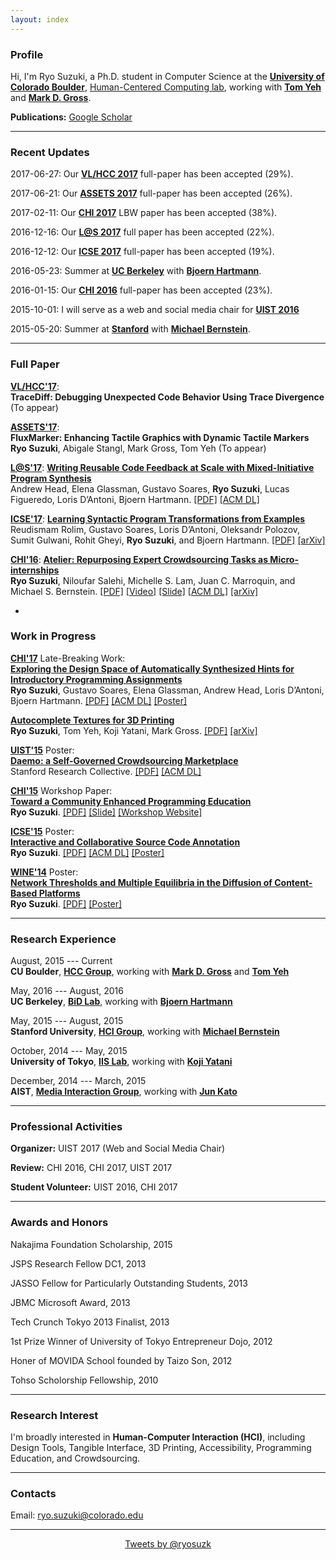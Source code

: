 ```yaml
---
layout: index
---
```


### Profile

Hi, I'm Ryo Suzuki, a Ph.D. student in Computer Science at the [**University of Colorado Boulder**](http://www.colorado.edu/cs/), [Human-Centered Computing lab](http://hcc.colorado.edu/), working with [**Tom Yeh**](http://tomyeh.info/) and [**Mark D. Gross**](http://mdgross.net/).

**Publications:**
[<i class="fa fa-graduation-cap fa-fw"></i> Google Scholar](https://scholar.google.com/citations?user=klWjaQIAAAAJ)

---


### Recent Updates

2017-06-27: Our [**VL/HCC 2017**](https://sites.google.com/site/vlhcc2017/) full-paper has been accepted (29%).

2017-06-21: Our [**ASSETS 2017**](https://assets17.sigaccess.org/) full-paper has been accepted (26%).

2017-02-11: Our [**CHI 2017**](https://chi2017.acm.org/) LBW paper has been accepted (38%).

2016-12-16: Our [**L@S 2017**](http://learningatscale.acm.org/las2017/) full paper has been accepted (22%).

2016-12-12: Our [**ICSE 2017**](http://icse2017.gatech.edu/) full-paper has been accepted (19%).

2016-05-23: Summer at [**UC Berkeley**](http://bid.berkeley.edu/) with [**Bjoern Hartmann**](http://people.eecs.berkeley.edu/~bjoern/).

2016-01-15: Our [**CHI 2016**](https://chi2016.acm.org/wp/) full-paper has been accepted (23%).

<!--
2016-05-10: I and [**Niloufar**](http://stanford.edu/~niloufar/) present [**Atelier**](http://hci.stanford.edu/publications/2016/atelier/atelier_2016.pdf) at CHI'16. Here is the [**slide**](/publications/chi-2016-slide.pdf).
Our work is also featured in the [**media**](https://backchannel.com/its-not-just-robots-skilled-jobs-are-going-to-meatware-954adf770710).
-->

2015-10-01: I will serve as a web and social media chair for [**UIST 2016**](http://uist.acm.org/uist2016/)

2015-05-20: Summer at [**Stanford**](http://hci.stanford.edu/) with [**Michael Bernstein**](http://hci.stanford.edu/msb/).



---

### Full Paper

[**VL/HCC'17**](https://sites.google.com/site/vlhcc2017/):
<br>
**TraceDiff: Debugging Unexpected Code Behavior Using Trace Divergence** <br>
(To appear)

[**ASSETS'17**](https://assets17.sigaccess.org/):
<br>
**FluxMarker: Enhancing Tactile Graphics with Dynamic Tactile Markers** <br>
**Ryo Suzuki**, Abigale Stangl, Mark Gross, Tom Yeh
(To appear)

[**L@S'17**](http://learningatscale.acm.org/las2017/): [**Writing Reusable Code Feedback at Scale with Mixed-Initiative Program Synthesis**](https://people.eecs.berkeley.edu/~bjoern/papers/head-mistakebrowser-las2017.pdf) <br>
Andrew Head, Elena Glassman, Gustavo Soares, **Ryo Suzuki**, Lucas Figueredo, Loris D’Antoni, Bjoern Hartmann. [[PDF]](https://people.eecs.berkeley.edu/~bjoern/papers/head-mistakebrowser-las2017.pdf) [[ACM DL]](http://dl.acm.org/citation.cfm?id=3051467)

[**ICSE'17**](http://icse2017.gatech.edu/): [**Learning Syntactic Program Transformations from Examples**](https://people.eecs.berkeley.edu/~bjoern/papers/rolim-refazer-icse2017.pdf) <br>
Reudismam Rolim, Gustavo Soares, Loris D’Antoni, Oleksandr Polozov, Sumit Gulwani, Rohit Gheyi, **Ryo Suzuki**, and Bjoern Hartmann. [[PDF]](https://people.eecs.berkeley.edu/~bjoern/papers/rolim-refazer-icse2017.pdf) [[arXiv]](https://arxiv.org/abs/1608.09000)

[**CHI'16**](https://chi2016.acm.org/wp/): [**Atelier: Repurposing Expert Crowdsourcing Tasks as Micro-internships**](http://hci.stanford.edu/publications/2016/atelier/atelier_2016.pdf) <br>
**Ryo Suzuki**, Niloufar Salehi, Michelle S. Lam, Juan C. Marroquin, and Michael S. Bernstein. [[PDF]](http://hci.stanford.edu/publications/2016/atelier/atelier_2016.pdf) [[Video]](https://youtu.be/tBojZejtFQo) [[Slide]](/publications/chi-2016-slide.pdf) [[ACM DL]](http://dl.acm.org/citation.cfm?id=2858121) [[arXiv]](https://arxiv.org/abs/1602.06634)

-

### Work in Progress

[**CHI'17**](https://chi2017.acm.org/) Late-Breaking Work: <br>
[**Exploring the Design Space of Automatically Synthesized Hints for Introductory Programming Assignments**](/publications/chi-2017.pdf)<br>
**Ryo Suzuki**, Gustavo Soares, Elena Glassman, Andrew Head, Loris D’Antoni, Bjoern Hartmann.
[[PDF]](/publications/chi-2017.pdf) [[ACM DL]](http://dl.acm.org/citation.cfm?id=3053187) [[Poster]](/publications/chi-2017-poster.pdf)

[**Autocomplete Textures for 3D Printing**](https://arxiv.org/pdf/1703.05700.pdf)<br>
**Ryo Suzuki**, Tom Yeh, Koji Yatani, Mark Gross. [[PDF]](https://arxiv.org/pdf/1703.05700.pdf) [[arXiv]](https://arxiv.org/abs/1703.05700)

[**UIST'15**](http://uist.acm.org/uist2015/about) Poster: <br>
[**Daemo: a Self-Governed Crowdsourcing Marketplace**](http://hci.stanford.edu/publications/2015/crowdresearch/daemo-uist.pdf)<br>
Stanford Research Collective. [[PDF]](http://hci.stanford.edu/publications/2015/crowdresearch/daemo-uist.pdf) [[ACM DL]](http://dl.acm.org/citation.cfm?id=2815739)

[**CHI'15**](http://chi2015.acm.org/) Workshop Paper: <br>
[**Toward a Community Enhanced Programming Education**](/publications/chi-2015.pdf)<br>
**Ryo Suzuki**.
[[PDF]](/publications/chi-2015.pdf) [[Slide]](/publications/chi-2015-slide.pdf)
[[Workshop Website]](http://hci.tokyo/)

[**ICSE'15**](http://2015.icse-conferences.org/) Poster: <br>
[**Interactive and Collaborative Source Code Annotation**](/publications/icse-2015.pdf)<br>
**Ryo Suzuki**.
[[PDF]](/publications/icse-2015.pdf) [[ACM DL]](http://dl.acm.org/citation.cfm?id=2819173) [[Poster]](/publications/icse-2015-poster.pdf)

[**WINE'14**](http://wine2014.amss.ac.cn/) Poster: <br>
[**Network Thresholds and Multiple Equilibria in the Diffusion of Content-Based Platforms**](/publications/wine-2014.pdf)<br>
**Ryo Suzuki**. [[PDF]](/publications/wine-2014.pdf) [[Poster]](/publications/wine-2014.pdf)


---


### Research Experience

August, 2015 --- Current <br>
**CU Boulder**, [**HCC Group**](http://hcc.colorado.edu/), working with [**Mark D. Gross**](http://mdgross.net/) and [**Tom Yeh**](http://tomyeh.info/)

May, 2016 --- August, 2016 <br>
**UC Berkeley**, [**BiD Lab**](http://bid.berkeley.edu/), working with [**Bjoern Hartmann**](http://people.eecs.berkeley.edu/~bjoern/)

May, 2015 --- August, 2015 <br>
**Stanford University**, [**HCI Group**](http://hci.stanford.edu/), working with [**Michael Bernstein**](http://hci.stanford.edu/msb/)

October, 2014 --- May, 2015 <br>
**University of Tokyo**, [**IIS Lab**](http://iis-lab.org/), working with [**Koji Yatani**](http://yatani.jp/)

December, 2014 --- March, 2015 <br>
**AIST**, [**Media Interaction Group**](https://staff.aist.go.jp/m.goto/MIG/index-j.html), working with [**Jun Kato**](http://junkato.jp/)


---

### Professional Activities

**Organizer:** UIST 2017 (Web and Social Media Chair)

**Review:** CHI 2016, CHI 2017, UIST 2017

**Student Volunteer:** UIST 2016, CHI 2017


---


### Awards and Honors

Nakajima Foundation Scholarship, 2015

JSPS Research Fellow DC1, 2013

JASSO Fellow for Particularly Outstanding Students, 2013

JBMC Microsoft Award, 2013

Tech Crunch Tokyo 2013 Finalist, 2013

1st Prize Winner of University of Tokyo Entrepreneur Dojo, 2012

Honer of MOVIDA School founded by Taizo Son, 2012

Tohso Scholorship Fellowship, 2010

---

### Research Interest

I'm broadly interested in **Human-Computer Interaction (HCI)**, including Design Tools, Tangible Interface, 3D Printing, Accessibility, Programming Education, and Crowdsourcing.


---

### Contacts
Email: <a href="mailto:ryo.suzuki@colorado.edu">ryo.suzuki@colorado.edu</a>

[<i class="fa fa-twitter fa-fw"></i>](https://twitter.com/ryosuzk)
[<i class="fa fa-github-alt fa-fw"></i>](https://github.com/ryosuzuki)
[<i class="fa fa-facebook fa-fw"></i>](https://www.facebook.com/ryosuzk)
[<i class="fa fa-linkedin fa-fw"></i>](https://www.linkedin.com/in/ryosuzuki/)


---

<div style="text-align:center;">
<a class="twitter-timeline" href="https://twitter.com/ryosuzk" data-widget-id="586803163707023360" width="580" >Tweets by @ryosuzk</a>
</div>




<!--


### Contacts

Email: ryo.suzuki@colorado.edu

Twitter: [@ryosuzk](https://twitter.com/ryosuzk) , GitHub: [https://github.com/ryosuzuki](https://github.com/ryosuzuki),  LinkedIn: [https://www.linkedin.com/in/ryosuzuki](https://www.linkedin.com/in/ryosuzuki), Facebook: [ryosuzk](https://facebook.com/ryosuzk)

---

-->